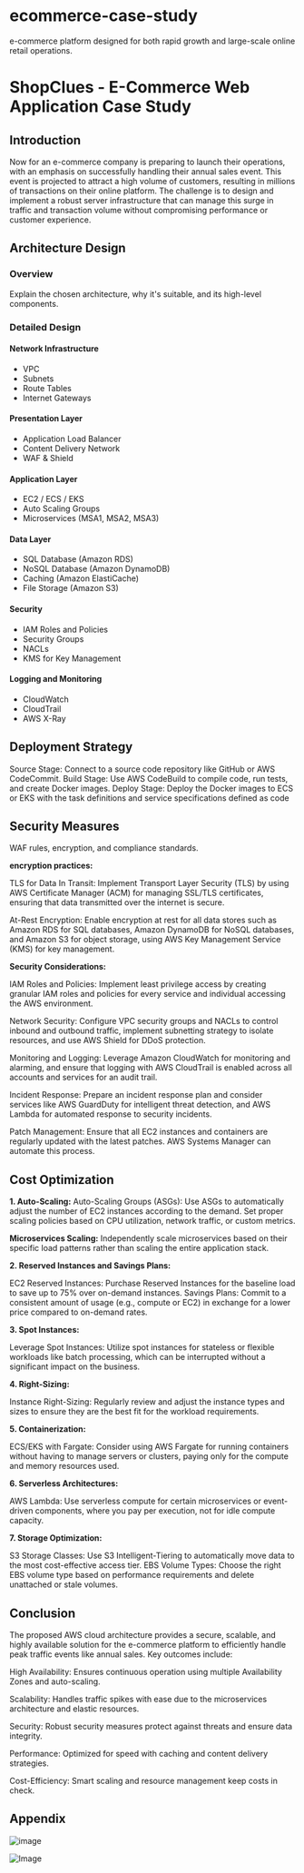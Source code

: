 # ecommerce-case-study
e-commerce platform designed for both rapid growth and large-scale online retail operations.
# ShopClues - E-Commerce Web Application Case Study

## Introduction

Now for an e-commerce company is preparing to launch their operations, with an emphasis on successfully handling their annual sales event. This event is projected to attract a high volume of customers, resulting in millions of transactions on their online platform. The challenge is to design and implement a robust server infrastructure that can manage this surge in traffic and transaction volume without compromising performance or customer experience.

## Architecture Design

### Overview

Explain the chosen architecture, why it's suitable, and its high-level components.

### Detailed Design
#### Network Infrastructure
- VPC
- Subnets
- Route Tables
- Internet Gateways

#### Presentation Layer
- Application Load Balancer
- Content Delivery Network
- WAF & Shield

#### Application Layer

- EC2 / ECS / EKS
- Auto Scaling Groups
- Microservices (MSA1, MSA2, MSA3)

#### Data Layer

- SQL Database (Amazon RDS)
- NoSQL Database (Amazon DynamoDB)
- Caching (Amazon ElastiCache)
- File Storage (Amazon S3)

#### Security
- IAM Roles and Policies
- Security Groups
- NACLs
- KMS for Key Management

#### Logging and Monitoring
- CloudWatch
- CloudTrail
- AWS X-Ray

## Deployment Strategy

Source Stage: Connect to a source code repository like GitHub or AWS CodeCommit.
Build Stage: Use AWS CodeBuild to compile code, run tests, and create Docker images.
Deploy Stage: Deploy the Docker images to ECS or EKS with the task definitions and service specifications defined as code

## Security Measures
WAF rules, encryption, and compliance standards.

**encryption practices:**

TLS for Data In Transit: Implement Transport Layer Security (TLS) by using AWS Certificate Manager (ACM) for managing SSL/TLS certificates, ensuring that data transmitted over the internet is secure.

At-Rest Encryption: Enable encryption at rest for all data stores such as Amazon RDS for SQL databases, Amazon DynamoDB for NoSQL databases, and Amazon S3 for object storage, using AWS Key Management Service (KMS) for key management.

**Security Considerations:**

IAM Roles and Policies: Implement least privilege access by creating granular IAM roles and policies for every service and individual accessing the AWS environment.

Network Security: Configure VPC security groups and NACLs to control inbound and outbound traffic, implement subnetting strategy to isolate resources, and use AWS Shield for DDoS protection.

Monitoring and Logging: Leverage Amazon CloudWatch for monitoring and alarming, and ensure that logging with AWS CloudTrail is enabled across all accounts and services for an audit trail.

Incident Response: Prepare an incident response plan and consider services like AWS GuardDuty for intelligent threat detection, and AWS Lambda for automated response to security incidents.

Patch Management: Ensure that all EC2 instances and containers are regularly updated with the latest patches. AWS Systems Manager can automate this process.


## Cost Optimization

**1. Auto-Scaling:**
Auto-Scaling Groups (ASGs): Use ASGs to automatically adjust the number of EC2 instances according to the demand. Set proper scaling policies based on CPU utilization, network traffic, or custom metrics.

**Microservices Scaling:** Independently scale microservices based on their specific load patterns rather than scaling the entire application stack.

**2. Reserved Instances and Savings Plans:**

EC2 Reserved Instances: Purchase Reserved Instances for the baseline load to save up to 75% over on-demand instances.
Savings Plans: Commit to a consistent amount of usage (e.g., compute or EC2) in exchange for a lower price compared to on-demand rates.

**3. Spot Instances:**

Leverage Spot Instances: Utilize spot instances for stateless or flexible workloads like batch processing, which can be interrupted without a significant impact on the business.

**4. Right-Sizing:**

Instance Right-Sizing: Regularly review and adjust the instance types and sizes to ensure they are the best fit for the workload requirements.

**5. Containerization:**

ECS/EKS with Fargate: Consider using AWS Fargate for running containers without having to manage servers or clusters, paying only for the compute and memory resources used.

**6. Serverless Architectures:**

AWS Lambda: Use serverless compute for certain microservices or event-driven components, where you pay per execution, not for idle compute capacity.

**7. Storage Optimization:**

S3 Storage Classes: Use S3 Intelligent-Tiering to automatically move data to the most cost-effective access tier.
EBS Volume Types: Choose the right EBS volume type based on performance requirements and delete unattached or stale volumes.

## Conclusion

The proposed AWS cloud architecture provides a secure, scalable, and highly available solution for the e-commerce platform to efficiently handle peak traffic events like annual sales. Key outcomes include:

High Availability: Ensures continuous operation using multiple Availability Zones and auto-scaling.

Scalability: Handles traffic spikes with ease due to the microservices architecture and elastic resources.

Security: Robust security measures protect against threats and ensure data integrity.

Performance: Optimized for speed with caching and content delivery strategies.

Cost-Efficiency: Smart scaling and resource management keep costs in check.

## Appendix

![image](https://github.com/Farrugithub/ecommerce-case-study/assets/144590727/c2040bf6-cb0e-4e56-8b47-17bf34dc4f9c)



![Image](https://github.com/users/Farrugithub/projects/4/assets/144590727/a040f809-a163-463b-908c-1fcb783ecdfb)
